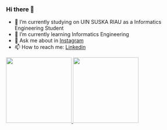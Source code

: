 ### Hi there 👋

- 🔭 I’m currently studying on UIN SUSKA RIAU as a Informatics Engineering Student
- 🌱 I’m currently learning Informatics Engineering 
- 💬 Ask me about in [Instagram](https://www.instagram.com/el.vi.no/)
- 📫 How to reach me: [Linkedin](https://id.linkedin.com/in/elvino-dwi-saputra-06b537226)

<!--
**elvino11/elvino11** is a ✨ _special_ ✨ repository because its `README.md` (this file) appears on your GitHub profile.

Here are some ideas to get you started:

- 🔭 I’m currently studying on UIN SUSKA RIAU as a Informatics Engineering Student
- 🌱 I’m currently learning Informatics Engineering 
- 👯 I’m looking to collaborate on ...
- 🤔 I’m looking for help with ...
- 💬 Ask me about in [Instagram](https://www.instagram.com/el.vi.no/)
- 📫 How to reach me: [Linkedin](https://id.linkedin.com/in/elvino-dwi-saputra-06b537226)
- 😄 Pronouns: ...
- ⚡ Fun fact: ...
-->

<p align="left">
<a href="https://github.com/elvino11">
  <img height="180em" src="https://github-readme-stats-eight-theta.vercel.app/api?username=elvino11&show_icons=true&theme=algolia&include_all_commits=true&count_private=true"/>
  <img height="180em" src="https://github-readme-stats-eight-theta.vercel.app/api/top-langs/?username=elvino11&layout=compact&langs_count=8&theme=algolia"/>
</a>
</p>
